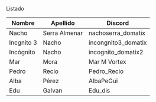 Listado

| Nombre | Apellido | Discord |
| --- | --- | --- |
| Nacho | Serra Almenar | nachoserra_domatix |
| Incgnito 3 | Nacho | incongnito3_domatix |
| Incógnito | Nacho | incognito_domatix2 |
|Mar | Mora | Mar M Vortex|
| Pedro | Recio | Pedro_Recio |
| Alba | Pérez | AlbaPeGui |
|Edu | Galvan |Edu_dis|
